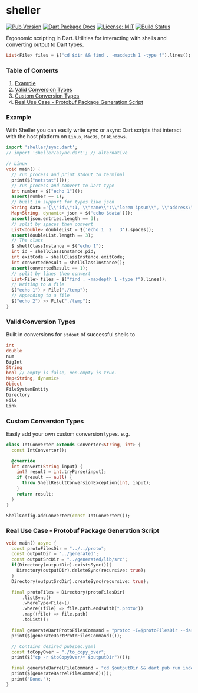 # sheller

[![Pub Version](https://img.shields.io/pub/v/sheller.svg)](https://pub.dev/packages/sheller)
[![Dart Package Docs](https://img.shields.io/badge/documentation-pub.dev-blue.svg)](https://pub.dev/documentation/sheller/latest/)
[![License: MIT](https://img.shields.io/badge/license-MIT-purple.svg)](https://opensource.org/licenses/MIT)
[![Build Status](https://github.com/mcmah309/sheller/actions/workflows/dart.yml/badge.svg)](https://github.com/mcmah309/sheller/actions)

Ergonomic scripting in Dart. Utilities for interacting with shells and converting output to Dart types.

```dart
List<File> files = $("cd $dir && find . -maxdepth 1 -type f").lines();
```

### Table of Contents
1. [Example](#examples)
2. [Valid Conversion Types](#valid-conversion-types)
3. [Custom Conversion Types](#custom-conversion-types)
4. [Real Use Case - Protobuf Package Generation Script](#real-use-case---protobuf-package-generation-script)

### Example
With Sheller you can easily write sync or async Dart scripts that interact with the host platform on `Linux`, `MacOs`, or `Windows`.
```dart
import 'sheller/sync.dart';
// import 'sheller/async.dart'; // alternative

// Linux
void main() {
  // run process and print stdout to terminal
  print($("netstat")());
  // run process and convert to Dart type
  int number = $("echo 1")();
  assert(number == 1);
  // built in support for types like json
  String data ='{\\"id\\":1, \\"name\\":\\"lorem ipsum\\", \\"address\\":\\"dolor set amet\\"}';
  Map<String, dynamic> json = $('echo $data')();
  assert(json.entries.length == 3);
  // split by spaces then convert
  List<double> doubleList = $('echo 1  2   3').spaces();
  assert(doubleList.length == 3);
  // The class
  $ shellClassInstance = $("echo 1");
  int id = shellClassInstance.pid;
  int exitCode = shellClassInstance.exitCode;
  int convertedResult = shellClassInstance();
  assert(convertedResult == 1);
  // split by lines then convert
  List<File> files = $("find . -maxdepth 1 -type f").lines();
  // Writing to a file
  $("echo 1") > File("./temp");
  // Appending to a file
  $("echo 2") >> File("./temp");
}
```

### Valid Conversion Types
Built in conversions for `stdout` of successful shells to
```dart
int
double
num
BigInt
String
bool // empty is false, non-empty is true.
Map<String, dynamic>
Object
FileSystemEntity
Directory
File
Link
```

### Custom Conversion Types
Easily add your own custom conversion types. e.g.
```dart
class IntConverter extends Converter<String, int> {
  const IntConverter();

  @override
  int convert(String input) {
    int? result = int.tryParse(input);
    if (result == null) {
      throw ShellResultConversionException(int, input);
    }
    return result;
  }
}

ShellConfig.addConverter(const IntConverter());
```

### Real Use Case - Protobuf Package Generation Script
```dart
void main() async {
  const protoFilesDir = "../../proto";
  const outputDir = "../generated";
  const outputSrcDir = "../generated/lib/src";
  if(Directory(outputDir).existsSync()){
    Directory(outputDir).deleteSync(recursive: true);
  }
  Directory(outputSrcDir).createSync(recursive: true);

  final protoFiles = Directory(protoFilesDir)
      .listSync()
      .whereType<File>()
      .where((file) => file.path.endsWith(".proto"))
      .map((file) => file.path)
      .toList();

  final generateDartProtoFilesCommand = "protoc -I=$protoFilesDir --dart_out=grpc:$outputSrcDir ${protoFiles.join(' ')}";
  print($(generateDartProtoFilesCommand)());

  // Contains desired pubspec.yaml
  const toCopyOver = "./to_copy_over";
  print($("cp -r $toCopyOver/* $outputDir")());

  final generateBarrelFileCommand = "cd $outputDir && dart pub run index_generator";
  print($(generateBarrelFileCommand)());
  print("Done.");
}
```